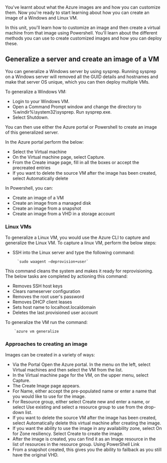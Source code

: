 You've learnt about what the Azure images are and how you can customize them. Now you're ready to start learning about how you can create an image of a Windows and Linux VM.

In this unit, you'll learn how to customize an image and then create a virtual machine from that image using Powershell.  You'll learn about the different methods you can use to create customized images and how you can deploy these.

## Generalize a server and create an image of a VM

You can generalize a Windows server by using sysprep.  Running sysprep on a Windows server will removed all the GUID details and hostnames and make that server OS unique, which you can then deploy multiple VMs.

To generalize a Windows VM:
- Login to your Windows VM.
- Open a Command Prompt window and change the directory to %windir%\system32\sysprep. Run sysprep.exe.
- Select Shutdown.

You can then use either the Azure portal or Powershell to create an image of this generalized server.

In the Azure portal perform the below:

- Select the Virtual machine
- On the Virtual machine page,  select Capture.
- From the Create image page, fill in all the boxes or accept the precreated entries
- If you want to delete the source VM after the image has been created, select Automatically delete 

In Powershell, you can:
- Create an image of a VM
- Create an image from a managed disk
- Create an image from a snapshot
- Create an image from a VHD in a storage account

### Linux VMs

To generalize a Linux VM, you would use the Azure CLI to capture and generalize the Linux VM.
To capture a linux VM, perform the below steps:

- SSH into the Linux server and type the following command:
 
        `sudo waagent –deprovision+user`

This command cleans the system and makes it ready for reprovisioning. The below tasks are completed by actioning this command:
 
- Removes SSH host keys
- Clears nameserver configuration 
- Removes the root user's password 
- Removes DHCP client leases
- Sets host name to localhost.localdomain
- Deletes the last provisioned user account

To generalize the VM run the command:

        `azure vm generalize 

### Approaches to creating an image

Images can be created in a variety of ways:

- Via the Portal Open the Azure portal.
In the menu on the left, select Virtual machines and then select the VM from the list.
- In the Virtual machine page for the VM, on the upper menu, select Capture.
- The Create Image page appears.
- For Name, either accept the pre-populated name or enter a name that you would like to use for the image.
- For Resource group, either select Create new and enter a name, or select Use existing and select a resource group to use from the drop-down list.
- If you want to delete the source VM after the image has been created, select Automatically delete this virtual machine after creating the image.
- If you want the ability to use the image in any availability zone, select On for Zone resiliency.
Select Create to create the image.
- After the image is created, you can find it as an Image resource in the list of resources in the resource group.
Using PowerShell Link
- From a snapshot created, this gives you the ability to failback as you still have the original VHD.


